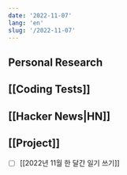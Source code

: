 ```yaml
---
date: '2022-11-07'
lang: 'en'
slug: '/2022-11-07'
---
```


## Personal Research

## [[Coding Tests]]

## [[Hacker News|HN]]

## [[Project]]

- [ ] [[2022년 11월 한 달간 일기 쓰기]]
